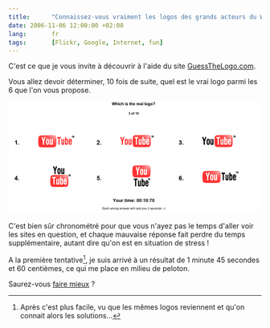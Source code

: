 ```yaml
--- 
title:      "Connaissez-vous vraiment les logos des grands acteurs du Web ?" 
date: 2006-11-06 12:00:00 +02:00
lang:       fr 
tags:       [Flickr, Google, Internet, fun]
---
```


C'est ce que je vous invite à découvrir à l'aide du site [GuessTheLogo.com](http://www.guessthelogo.com/).

Vous allez devoir déterminer, 10 fois de suite, quel est le vrai logo parmi les 6 que l'on vous propose.

![](Which_is_the_real_logo.png "Saurez-vous indiquer quel est le vrai logo de YouTube ?")

C'est bien sûr chronométré pour que vous n'ayez pas le temps d'aller voir les sites en question, et chaque mauvaise réponse fait perdre du temps supplémentaire, autant dire qu'on est en situation de stress !

A la première tentative[^1], je suis arrivé à un résultat de 1 minute 45 secondes et 60 centièmes, ce qui me place en milieu de peloton.

Saurez-vous [faire mieux](http://www.guessthelogo.com/) ?

[^1]: Après c'est plus facile, vu que les mêmes logos reviennent et qu'on connait alors les solutions…
